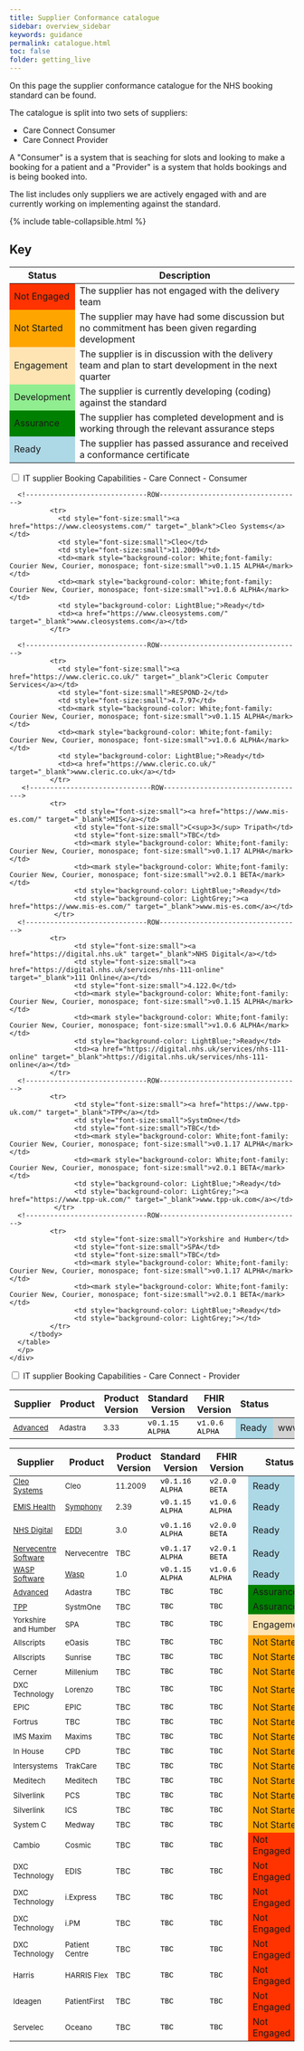 ```yaml
---
title: Supplier Conformance catalogue
sidebar: overview_sidebar
keywords: guidance
permalink: catalogue.html
toc: false
folder: getting_live
---
```


On this page the supplier conformance catalogue for the NHS booking standard can be found. 

The catalogue is split into two sets of suppliers: 
* Care Connect Consumer
* Care Connect Provider
    
A "Consumer" is a system that is seaching for slots and looking to make a booking for a patient and a "Provider" is a system that holds bookings and is being booked into.
    
The list includes only suppliers we are actively engaged with and are currently working on implementing against the standard.

{% include table-collapsible.html %} 

<p>

<h2>Key</h2>

<table> 
    <thead>
        <tr>
            <th>Status</th>
            <th>Description</th>            
        </tr>
    </thead>
    <tbody>        
        <!------------------------------ROW----------------------------------->        
        <tr>
            <td style="background-color: #ff3300;">Not Engaged</td>
            <td>The supplier has not engaged with the delivery team</td> 
        </tr>
        <!------------------------------ROW----------------------------------->        
        <tr>
            <td style="background-color: Orange;">Not Started</td>
            <td>The supplier may have had some discussion but no commitment has been given regarding development</td> 
        </tr>
        <!------------------------------ROW----------------------------------->        
        <tr>
            <td style="background-color: #ffe4b3;">Engagement</td>
            <td>The supplier is in discussion with the delivery team and plan to start development in the next quarter</td> 
        </tr>
        <!------------------------------ROW----------------------------------->        
        <tr>
            <td style="background-color: LightGreen;">Development</td>
            <td>The supplier is currently developing (coding) against the standard</td> 
        </tr>
        <!------------------------------ROW----------------------------------->        
        <tr>
            <td style="background-color: Green;">Assurance</td>
            <td>The supplier has completed development and is working through the relevant assurance steps</td> 
        </tr>
        <!------------------------------ROW----------------------------------->        
        <tr>
            <td style="background-color: LightBlue;">Ready</td>
            <td>The supplier has passed assurance and received a conformance certificate</td> 
        </tr>
    </tbody>
</table>

<p>
    
<div class="wrap-collabsible">
  <input id="collapsible1" class="toggle" type="checkbox">
  <label for="collapsible1" class="lbl-toggle">IT supplier Booking Capabilities - Care Connect - Consumer</label>
  <div class="collapsible-content">
    <div class="content-inner">
      <p>        
      <table class="pure-table pure-table-bordered"> 
            <thead>
              <tr>
                <th data-field="Supplier" data-sortable="true">Supplier</th>
                <th data-field="Product" data-sortable="true">Product</th>
                <th data-field="Product Version" data-sortable="true">Product Version</th>
                <th data-field="Standard" data-sortable="true">Standard Version</th>
                <th data-field="FHIR" data-sortable="true">FHIR Version</th>
                <th data-field="Status" data-sortable="true">Status</th>
                <th data-field="Link" data-sortable="true">Link</th>
              </tr>
            </thead>
            <tbody>        
      <!------------------------------ROW----------------------------------->        
              <tr>
                <td style="font-size:small"><a href="https://www.oneadvanced.com/solutions/adastra/" target="_blank">Advanced</a></td>
                <td style="font-size:small">Adastra</td>
                <td style="font-size:small">3.33</td>
                <td><mark style="background-color: White;font-family: Courier New, Courier, monospace; font-size:small">v0.1.15 ALPHA</mark></td>
                <td><mark style="background-color: White;font-family: Courier New, Courier, monospace; font-size:small">v1.0.6 ALPHA</mark></td>
                <td style="background-color: LightBlue;">Ready</td>
                <td style="background-color: LightGrey;"><a href="https://www.oneadvanced.com/solutions/adastra/" target="_blank"></a>www.oneadvanced.com/solutions/adastra</td>  
              </tr>  
                 
      <!------------------------------ROW----------------------------------->             
              <tr>
                <td style="font-size:small"><a href="https://www.cleosystems.com/" target="_blank">Cleo Systems</a></td>
                <td style="font-size:small">Cleo</td>
                <td style="font-size:small">11.2009</td>
                <td><mark style="background-color: White;font-family: Courier New, Courier, monospace; font-size:small">v0.1.15 ALPHA</mark></td>
                <td><mark style="background-color: White;font-family: Courier New, Courier, monospace; font-size:small">v1.0.6 ALPHA</mark></td>
                <td style="background-color: LightBlue;">Ready</td>
                <td><a href="https://www.cleosystems.com/" target="_blank">www.cleosystems.com</a></td>
              </tr>  
                 
      <!------------------------------ROW----------------------------------->             
              <tr>
                <td style="font-size:small"><a href="https://www.cleric.co.uk/" target="_blank">Cleric Computer Services</a></td>
                <td style="font-size:small">RESPOND-2</td>
                <td style="font-size:small">4.7.97</td>
                <td><mark style="background-color: White;font-family: Courier New, Courier, monospace; font-size:small">v0.1.15 ALPHA</mark></td>
                <td><mark style="background-color: White;font-family: Courier New, Courier, monospace; font-size:small">v1.0.6 ALPHA</mark></td>
                <td style="background-color: LightBlue;">Ready</td>
                <td><a href="https://www.cleric.co.uk/" target="_blank">www.cleric.co.uk</a></td>
              </tr>                  
       <!------------------------------ROW----------------------------------->      
              <tr>
                    <td style="font-size:small"><a href="https://www.mis-es.com/" target="_blank">MIS</a></td>
                    <td style="font-size:small">C<sup>3</sup> Tripath</td>
                    <td style="font-size:small">TBC</td>
                    <td><mark style="background-color: White;font-family: Courier New, Courier, monospace; font-size:small">v0.1.17 ALPHA</mark></td>
                    <td><mark style="background-color: White;font-family: Courier New, Courier, monospace; font-size:small">v2.0.1 BETA</mark></td>
                    <td style="background-color: LightBlue;">Ready</td>
                    <td style="background-color: LightGrey;"><a href="https://www.mis-es.com/" target="_blank">www.mis-es.com</a></td>
               </tr>
      <!------------------------------ROW----------------------------------->      
              <tr>
                    <td style="font-size:small"><a href="https://digital.nhs.uk" target="_blank">NHS Digital</a></td>
                    <td style="font-size:small"><a href="https://digital.nhs.uk/services/nhs-111-online" target="_blank">111 Online</a></td>
                    <td style="font-size:small">4.122.0</td>
                    <td><mark style="background-color: White;font-family: Courier New, Courier, monospace; font-size:small">v0.1.15 ALPHA</mark></td>
                    <td><mark style="background-color: White;font-family: Courier New, Courier, monospace; font-size:small">v1.0.6 ALPHA</mark></td>
                    <td style="background-color: LightBlue;">Ready</td>
                    <td><a href="https://digital.nhs.uk/services/nhs-111-online" target="_blank">https://digital.nhs.uk/services/nhs-111-online</a></td>
              </tr>        
      <!------------------------------ROW----------------------------------->      
              <tr>
                    <td style="font-size:small"><a href="https://www.tpp-uk.com/" target="_blank">TPP</a></td>
                    <td style="font-size:small">SystmOne</td>
                    <td style="font-size:small">TBC</td>
                    <td><mark style="background-color: White;font-family: Courier New, Courier, monospace; font-size:small">v0.1.17 ALPHA</mark></td>
                    <td><mark style="background-color: White;font-family: Courier New, Courier, monospace; font-size:small">v2.0.1 BETA</mark></td>
                    <td style="background-color: LightBlue;">Ready</td>
                    <td style="background-color: LightGrey;"><a href="https://www.tpp-uk.com/" target="_blank">www.tpp-uk.com</a></td>
               </tr>
      <!------------------------------ROW----------------------------------->      
              <tr>
                    <td style="font-size:small">Yorkshire and Humber</td>
                    <td style="font-size:small">SPA</td>
                    <td style="font-size:small">TBC</td>
                    <td><mark style="background-color: White;font-family: Courier New, Courier, monospace; font-size:small">v0.1.17 ALPHA</mark></td>
                    <td><mark style="background-color: White;font-family: Courier New, Courier, monospace; font-size:small">v2.0.1 BETA</mark></td>
                    <td style="background-color: LightBlue;">Ready</td>
                    <td style="background-color: LightGrey;"></td>
              </tr>  
         </tbody>
      </table> 
      </p>
    </div>
  </div>
</div>

<p>
   
<div class="wrap-collabsible">
  <input id="collapsible2" class="toggle" type="checkbox">
  <label for="collapsible2" class="lbl-toggle">IT supplier Booking Capabilities - Care Connect - Provider</label>
  <div class="collapsible-content">
    <div class="content-inner">
      <p>        
      <table class="pure-table pure-table-bordered"> 
            <thead>
              <tr>
                <th data-field="Supplier" data-sortable="true">Supplier</th>
                <th data-field="Product" data-sortable="true">Product</th>
                <th data-field="Product Version" data-sortable="true">Product Version</th>
                <th data-field="Standard" data-sortable="true">Standard Version</th>
                <th data-field="FHIR" data-sortable="true">FHIR Version</th>
                <th data-field="Status" data-sortable="true">Status</th>
                <th data-field="Link" data-sortable="true">Link</th>
              </tr>
            </thead>
            <tbody>              
      <!------------------------------ROW----------------------------------->  
             <tr>
                <td style="font-size:small"><a href="https://www.cleosystems.com/" target="_blank">Cleo Systems</a></td>
                <td style="font-size:small">Cleo</td>
                <td style="font-size:small">11.2009</td>
                <td><mark style="background-color: White;font-family: Courier New, Courier, monospace; font-size:small">v0.1.16 ALPHA</mark></td>
                <td><mark style="background-color: White;font-family: Courier New, Courier, monospace; font-size:small">v2.0.0 BETA</mark></td>
                <td style="background-color: LightBlue;">Ready</td>
                <td><a href="https://www.cleosystems.com/" target="_blank">www.cleosystems.com</a></td>
              </tr>
      <!------------------------------ROW----------------------------------->
              <tr>
                <td style="font-size:small"><a href="https://www.emishealth.com" target="_blank">EMIS Health</a></td>
                <td style="font-size:small"><a href="https://www.emishealth.com/products/symphony/" target="_blank">Symphony</a></td>
                <td style="font-size:small">2.39</td>
                <td><mark style="background-color: White;font-family: Courier New, Courier, monospace; font-size:small">v0.1.15 ALPHA</mark></td>
                <td><mark style="background-color: White;font-family: Courier New, Courier, monospace; font-size:small">v1.0.6 ALPHA</mark></td>
                <td style="background-color: LightBlue;">Ready</td>
                <td><a href="https://www.emishealth.com/products/symphony/" target="_blank">www.emishealth.com/products/symphony</a></td>
              </tr> 
      <!------------------------------ROW----------------------------------->
              <tr>
                <td style="font-size:small"><a href="https://digital.nhs.uk" target="_blank">NHS Digital</a></td>
                <td style="font-size:small"><a href="https://digital.nhs.uk/services/emergency-department-digital-integration" target="_blank">EDDI</a></td>
                <td style="font-size:small">3.0</td>
                <td><mark style="background-color: White;font-family: Courier New, Courier, monospace; font-size:small">v0.1.16 ALPHA</mark></td>
                <td><mark style="background-color: White;font-family: Courier New, Courier, monospace; font-size:small">v2.0.0 BETA</mark></td>
                <td style="background-color: LightBlue;">Ready</td>
                <td><a href="https://digital.nhs.uk/services/emergency-department-digital-integration" target="_blank">https://digital.nhs.uk/services/emergency-department-digital-integration</a></td>
              </tr>    
      <!------------------------------ROW----------------------------------->  
              <tr>
                <td style="font-size:small"><a href="http://nervecentresoftware.com/" target="_blank">Nervecentre Software</a></td>
                <td style="font-size:small">Nervecentre</td>
                <td style="font-size:small">TBC</td>
                <td><mark style="background-color: White;font-family: Courier New, Courier, monospace; font-size:small">v0.1.17 ALPHA</mark></td>
                <td><mark style="background-color: White;font-family: Courier New, Courier, monospace; font-size:small">v2.0.1 BETA</mark></td>
                <td style="background-color: LightBlue;">Ready</td>
                <td><a href="http://nervecentresoftware.com/" target="_blank">www.nervecentresoftware.com/</a></td>
              </tr> 
       <!------------------------------ROW----------------------------------->
              <tr>
                <td style="font-size:small"><a href="http://www.waspsoftware.co.uk" target="_blank">WASP Software</a></td>
                <td style="font-size:small"><a href="http://www.waspsoftware.co.uk/nhs111-first/" target="_blank">Wasp</a></td>
                <td style="font-size:small">1.0</td>
                <td><mark style="background-color: White;font-family: Courier New, Courier, monospace; font-size:small">v0.1.15 ALPHA</mark></td>
                <td><mark style="background-color: White;font-family: Courier New, Courier, monospace; font-size:small">v1.0.6 ALPHA</mark></td>
                <td style="background-color: LightBlue;">Ready</td>
                <td><a href="http://www.waspsoftware.co.uk/nhs111-first/" target="_blank">www.waspsoftware.co.uk/nhs111-first</a></td>
              </tr>  
      <!------------------------------ROW-----------------------------------> 
              <tr>
                  <td style="font-size:small"><a href="https://www.oneadvanced.com/solutions/adastra/" target="_blank">Advanced</a></td>
                <td style="font-size:small">Adastra</td>
                <td style="font-size:small">TBC</td>
                <td><mark style="background-color: White;font-family: Courier New, Courier, monospace; font-size:small">TBC</mark></td>
                <td><mark style="background-color: White;font-family: Courier New, Courier, monospace; font-size:small">TBC</mark></td>
                <td style="background-color: Green;">Assurance</td>
                  <td style="background-color: LightGrey;"><a href="https://www.oneadvanced.com/solutions/adastra/" target="_blank">/www.oneadvanced.com/solutions/adastra</a></td>
              </tr>  
       <!------------------------------ROW----------------------------------->  
             <tr>
                 <td style="font-size:small"><a href="https://www.tpp-uk.com/" target="_blank">TPP</a></td>
                <td style="font-size:small">SystmOne</td>
                <td style="font-size:small">TBC</td>
                <td><mark style="background-color: White;font-family: Courier New, Courier, monospace; font-size:small">TBC</mark></td>
                <td><mark style="background-color: White;font-family: Courier New, Courier, monospace; font-size:small">TBC</mark></td>
                <td style="background-color: Green;">Assurance</td>
                 <td style="background-color: LightGrey;"><a href="https://www.tpp-uk.com/" target="_blank">www.tpp-uk.com</a></td>
              </tr> 
      <!------------------------------ROW----------------------------------->      
              <tr>
                    <td style="font-size:small">Yorkshire and Humber</td>
                    <td style="font-size:small">SPA</td>
                    <td style="font-size:small">TBC</td>
                    <td><mark style="background-color: White;font-family: Courier New, Courier, monospace; font-size:small">TBC</mark></td>
                    <td><mark style="background-color: White;font-family: Courier New, Courier, monospace; font-size:small">TBC</mark></td>
                    <td style="background-color: #ffe4b3;">Engagement</td>
                    <td style="background-color: LightGrey;"></td>
              </tr>
      <!------------------------------ROW----------------------------------->              
              <tr>
                <td style="font-size:small">Allscripts</td>
                <td style="font-size:small">eOasis</td>
                <td style="font-size:small">TBC</td>
                <td><mark style="background-color: White;font-family: Courier New, Courier, monospace; font-size:small">TBC</mark></td>
                <td><mark style="background-color: White;font-family: Courier New, Courier, monospace; font-size:small">TBC</mark></td>
                <td style="background-color: Orange;">Not Started</td>
                <td style="background-color: LightGrey;"></td>
              </tr>  
      <!------------------------------ROW-----------------------------------> 
              <tr>
                <td style="font-size:small">Allscripts</td>
                <td style="font-size:small">Sunrise</td>
                <td style="font-size:small">TBC</td>
                <td><mark style="background-color: White;font-family: Courier New, Courier, monospace; font-size:small">TBC</mark></td>
                <td><mark style="background-color: White;font-family: Courier New, Courier, monospace; font-size:small">TBC</mark></td>
                <td style="background-color: Orange;">Not Started</td>
                <td style="background-color: LightGrey;"></td>
              </tr>     
      <!------------------------------ROW----------------------------------->    
              <tr>
                <td style="font-size:small">Cerner</td>
                <td style="font-size:small">Millenium</td>
                <td style="font-size:small">TBC</td>
                <td><mark style="background-color: White;font-family: Courier New, Courier, monospace; font-size:small">TBC</mark></td>
                <td><mark style="background-color: White;font-family: Courier New, Courier, monospace; font-size:small">TBC</mark></td>
                <td style="background-color: Orange;">Not Started</td>
                <td style="background-color: LightGrey;"></td>
              </tr> 
      <!------------------------------ROW----------------------------------->                 
              <tr>
                <td style="font-size:small">DXC Technology</td>
                <td style="font-size:small">Lorenzo</td>
                <td style="font-size:small">TBC</td>
                <td><mark style="background-color: White;font-family: Courier New, Courier, monospace; font-size:small">TBC</mark></td>
                <td><mark style="background-color: White;font-family: Courier New, Courier, monospace; font-size:small">TBC</mark></td>
                <td style="background-color: Orange;">Not Started</td>
                <td style="background-color: LightGrey;"></td>
               </tr>  
      <!------------------------------ROW----------------------------------->  
              <tr>
                <td style="font-size:small">EPIC</td>
                <td style="font-size:small">EPIC</td>
                <td style="font-size:small">TBC</td>
                <td><mark style="background-color: White;font-family: Courier New, Courier, monospace; font-size:small">TBC</mark></td>
                <td><mark style="background-color: White;font-family: Courier New, Courier, monospace; font-size:small">TBC</mark></td>
                <td style="background-color: Orange;">Not Started</td>
                <td style="background-color: LightGrey;"></td>
              </tr>   
       <!------------------------------ROW----------------------------------->
              <tr>
                <td style="font-size:small">Fortrus</td>
                <td style="font-size:small">TBC</td>
                <td style="font-size:small">TBC</td>
                <td><mark style="background-color: White;font-family: Courier New, Courier, monospace; font-size:small">TBC</mark></td>
                <td><mark style="background-color: White;font-family: Courier New, Courier, monospace; font-size:small">TBC</mark></td>
                <td style="background-color: Orange;">Not Started</td>
                <td style="background-color: LightGrey;"></td>
              </tr>  
      <!------------------------------ROW----------------------------------->   
              <tr>
                <td style="font-size:small">IMS Maxim</td>
                <td style="font-size:small">Maxims</td>
                <td style="font-size:small">TBC</td>
                <td><mark style="background-color: White;font-family: Courier New, Courier, monospace; font-size:small">TBC</mark></td>
                <td><mark style="background-color: White;font-family: Courier New, Courier, monospace; font-size:small">TBC</mark></td>
                <td style="background-color: Orange;">Not Started</td>
                <td style="background-color: LightGrey;"></td>
              </tr>    
      <!------------------------------ROW----------------------------------->               
              <tr>
                <td style="font-size:small">In House</td>
                <td style="font-size:small">CPD</td>
                <td style="font-size:small">TBC</td>
                <td><mark style="background-color: White;font-family: Courier New, Courier, monospace; font-size:small">TBC</mark></td>
                <td><mark style="background-color: White;font-family: Courier New, Courier, monospace; font-size:small">TBC</mark></td>
                <td style="background-color: Orange;">Not Started</td>
                <td style="background-color: LightGrey;"></td>
              </tr>     
      <!------------------------------ROW----------------------------------->               
              <tr>
                <td style="font-size:small">Intersystems</td>
                <td style="font-size:small">TrakCare</td>
                <td style="font-size:small">TBC</td>
                <td><mark style="background-color: White;font-family: Courier New, Courier, monospace; font-size:small">TBC</mark></td>
                <td><mark style="background-color: White;font-family: Courier New, Courier, monospace; font-size:small">TBC</mark></td>
                <td style="background-color: Orange;">Not Started</td>
                <td style="background-color: LightGrey;"></td>
              </tr>  
      <!------------------------------ROW----------------------------------->  
              <tr>
                <td style="font-size:small">Meditech</td>
                <td style="font-size:small">Meditech</td>
                <td style="font-size:small">TBC</td>
                <td><mark style="background-color: White;font-family: Courier New, Courier, monospace; font-size:small">TBC</mark></td>
                <td><mark style="background-color: White;font-family: Courier New, Courier, monospace; font-size:small">TBC</mark></td>
                <td style="background-color: Orange;">Not Started</td>
                <td style="background-color: LightGrey;"></td>
              </tr>   
      <!------------------------------ROW----------------------------------->    
              <tr>
                <td style="font-size:small">Silverlink</td>
                <td style="font-size:small">PCS</td>
                <td style="font-size:small">TBC</td>
                <td><mark style="background-color: White;font-family: Courier New, Courier, monospace; font-size:small">TBC</mark></td>
                <td><mark style="background-color: White;font-family: Courier New, Courier, monospace; font-size:small">TBC</mark></td>
                <td style="background-color: Orange;">Not Started</td>
                <td style="background-color: LightGrey;"></td>
              </tr>  
      <!------------------------------ROW----------------------------------->  
              <tr>
                <td style="font-size:small">Silverlink</td>
                <td style="font-size:small">ICS</td>
                <td style="font-size:small">TBC</td>
                <td><mark style="background-color: White;font-family: Courier New, Courier, monospace; font-size:small">TBC</mark></td>
                <td><mark style="background-color: White;font-family: Courier New, Courier, monospace; font-size:small">TBC</mark></td>
                <td style="background-color: Orange;">Not Started</td>
                <td style="background-color: LightGrey;"></td>
              </tr>       
      <!------------------------------ROW----------------------------------->
              <tr>
                <td style="font-size:small">System C</td>
                <td style="font-size:small">Medway</td>
                <td style="font-size:small">TBC</td>
                <td><mark style="background-color: White;font-family: Courier New, Courier, monospace; font-size:small">TBC</mark></td>
                <td><mark style="background-color: White;font-family: Courier New, Courier, monospace; font-size:small">TBC</mark></td>
                <td style="background-color: Orange;">Not Started</td>
                <td style="background-color: LightGrey;"></td>
              </tr>     
      <!------------------------------ROW-----------------------------------> 
              <tr>
                <td style="font-size:small">Cambio</td>
                <td style="font-size:small">Cosmic</td>
                <td style="font-size:small">TBC</td>
                <td><mark style="background-color: White;font-family: Courier New, Courier, monospace; font-size:small">TBC</mark></td>
                <td><mark style="background-color: White;font-family: Courier New, Courier, monospace; font-size:small">TBC</mark></td>
                <td style="background-color: #ff3300;">Not Engaged</td>
                <td style="background-color: LightGrey;"></td>
              </tr> 
      <!------------------------------ROW----------------------------------->   
              <tr>
                <td style="font-size:small">DXC Technology</td>
                <td style="font-size:small">EDIS</td>
                <td style="font-size:small">TBC</td>
                <td><mark style="background-color: White;font-family: Courier New, Courier, monospace; font-size:small">TBC</mark></td>
                <td><mark style="background-color: White;font-family: Courier New, Courier, monospace; font-size:small">TBC</mark></td>
                <td style="background-color: #ff3300;">Not Engaged</td>
                <td style="background-color: LightGrey;"></td>
               </tr> 
      <!------------------------------ROW----------------------------------->                
              <tr>
                <td style="font-size:small">DXC Technology</td>
                <td style="font-size:small">i.Express</td>
                <td style="font-size:small">TBC</td>
                <td><mark style="background-color: White;font-family: Courier New, Courier, monospace; font-size:small">TBC</mark></td>
                <td><mark style="background-color: White;font-family: Courier New, Courier, monospace; font-size:small">TBC</mark></td>
                <td style="background-color: #ff3300;">Not Engaged</td>
                <td style="background-color: LightGrey;"></td>
              </tr>  
      <!------------------------------ROW----------------------------------->                 
              <tr>
                <td style="font-size:small">DXC Technology</td>
                <td style="font-size:small">i.PM</td>
                <td style="font-size:small">TBC</td>
                <td><mark style="background-color: White;font-family: Courier New, Courier, monospace; font-size:small">TBC</mark></td>
                <td><mark style="background-color: White;font-family: Courier New, Courier, monospace; font-size:small">TBC</mark></td>
                <td style="background-color: #ff3300;">Not Engaged</td>
                <td style="background-color: LightGrey;"></td>
              </tr>  
      <!------------------------------ROW----------------------------------->                 
                <tr>
                <td style="font-size:small">DXC Technology</td>
                <td style="font-size:small">Patient Centre</td>
                <td style="font-size:small">TBC</td>
                <td><mark style="background-color: White;font-family: Courier New, Courier, monospace; font-size:small">TBC</mark></td>
                <td><mark style="background-color: White;font-family: Courier New, Courier, monospace; font-size:small">TBC</mark></td>
                <td style="background-color: #ff3300;">Not Engaged</td>
                <td style="background-color: LightGrey;"></td>
               </tr>  
       <!------------------------------ROW----------------------------------->
              <tr>
                <td style="font-size:small">Harris</td>
                <td style="font-size:small">HARRIS Flex</td>
                <td style="font-size:small">TBC</td>
                <td><mark style="background-color: White;font-family: Courier New, Courier, monospace; font-size:small">TBC</mark></td>
                <td><mark style="background-color: White;font-family: Courier New, Courier, monospace; font-size:small">TBC</mark></td>
                <td style="background-color: #ff3300;">Not Engaged</td>
                <td style="background-color: LightGrey;"></td>
              </tr> 
      <!------------------------------ROW----------------------------------->  
              <tr>
                <td style="font-size:small">Ideagen</td>
                <td style="font-size:small">PatientFirst</td>
                <td style="font-size:small">TBC</td>
                <td><mark style="background-color: White;font-family: Courier New, Courier, monospace; font-size:small">TBC</mark></td>
                <td><mark style="background-color: White;font-family: Courier New, Courier, monospace; font-size:small">TBC</mark></td>
                <td style="background-color: #ff3300;">Not Engaged</td>
                <td style="background-color: LightGrey;"></td>
              </tr> 
      <!------------------------------ROW----------------------------------->        
              <tr>
                <td style="font-size:small">Servelec</td>
                <td style="font-size:small">Oceano</td>
                <td style="font-size:small">TBC</td>
                <td><mark style="background-color: White;font-family: Courier New, Courier, monospace; font-size:small">TBC</mark></td>
                <td><mark style="background-color: White;font-family: Courier New, Courier, monospace; font-size:small">TBC</mark></td>
                <td style="background-color: #ff3300;">Not Engaged</td>
                <td style="background-color: LightGrey;"></td>
              </tr>
         </tbody>
        </table> 
      </p>
    </div>
  </div>
</div>
